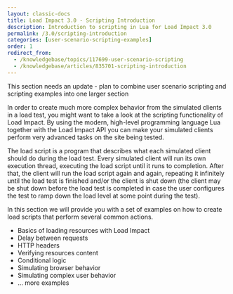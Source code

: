 ```yaml
---
layout: classic-docs
title: Load Impact 3.0 - Scripting Introduction
description: Introduction to scripting in Lua for Load Impact 3.0
permalink: /3.0/scripting-introduction
categories: [user-scenario-scripting-examples]
order: 1
redirect_from:
  - /knowledgebase/topics/117699-user-scenario-scripting
  - /knowledgebase/articles/835701-scripting-introduction
---
```


This section needs an update - plan to combine user scenario scripting and scripting examples into one larger section


In order to create much more complex behavior from the simulated clients in a load test, you might want to take a look at the scripting functionality of Load Impact. By using the modern, high-level programming language Lua together with the Load Impact API you can make your simulated clients perform very advanced tasks on the site being tested.

The load script is a program that describes what each simulated client should do during the load test. Every simulated client will run its own execution thread, executing the load script until it runs to completion. After that, the client will run the load script again and again, repeating it infinitely until the load test is finished and/or the client is shut down (the client may be shut down before the load test is completed in case the user configures the test to ramp down the load level at some point during the test).

In this section we will provide you with a set of examples on how to create load scripts that perform several common actions.

- Basics of loading resources with Load Impact
- Delay between requests
- HTTP headers
- Verifying resources content
- Conditional logic
- Simulating browser behavior
- Simulating complex user behavior
- ... more examples

